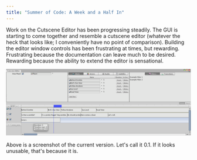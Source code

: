 ```yaml
---
title: "Summer of Code: A Week and a Half In"
---
```


Work on the Cutscene Editor has been progressing steadily. The GUI is starting to come together and resemble a cutscene editor (whatever the heck that looks like; I conveniently have no point of comparison). Building the editor window controls has been frustrating at times, but rewarding. Frustrating because the documentation can leave much to be desired. Rewarding because the ability to extend the editor is sensational.

![Cutscene Editor screenshot](/images/cutscene-editor.png)

Above is a screenshot of the current version. Let's call it 0.1. If it looks unusable, that's because it is.

